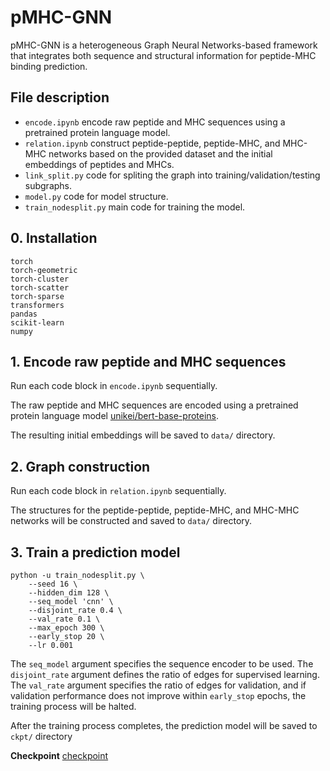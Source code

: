 # pMHC-GNN
pMHC-GNN is a heterogeneous Graph Neural Networks-based framework that integrates both sequence and structural information for peptide-MHC binding prediction.

## File description
* `encode.ipynb` encode raw peptide and MHC sequences using a pretrained protein language model.
* `relation.ipynb` construct peptide-peptide, peptide-MHC, and MHC-MHC networks based on the provided dataset and the initial embeddings of peptides and MHCs.
* `link_split.py` code for spliting the graph into training/validation/testing subgraphs.
* `model.py` code for model structure.
* `train_nodesplit.py` main code for training the model.

## 0. Installation
```
torch
torch-geometric
torch-cluster
torch-scatter
torch-sparse
transformers
pandas
scikit-learn
numpy
```

## 1. Encode raw peptide and MHC sequences
Run each code block in `encode.ipynb` sequentially.

The raw peptide and MHC sequences are encoded using a pretrained protein language model [unikei/bert-base-proteins](https://huggingface.co/unikei/bert-base-proteins). 

The resulting initial embeddings will be saved to `data/` directory.

## 2. Graph construction
Run each code block in `relation.ipynb` sequentially.

The structures for the peptide-peptide, peptide-MHC, and MHC-MHC networks will be constructed and saved to `data/` directory.

## 3. Train a prediction model
```
python -u train_nodesplit.py \
    --seed 16 \
    --hidden_dim 128 \
    --seq_model 'cnn' \
    --disjoint_rate 0.4 \
    --val_rate 0.1 \
    --max_epoch 300 \
    --early_stop 20 \
    --lr 0.001
```
The `seq_model` argument specifies the sequence encoder to be used. The `disjoint_rate` argument defines the ratio of edges for supervised learning.
The `val_rate` argument specifies the ratio of edges for validation, and if validation performance does not improve within `early_stop` epochs, the training process will be halted.

After the training process completes, the prediction model will be saved to `ckpt/` directory

**Checkpoint**
[checkpoint](https://drive.google.com/file/d/1qxTOZQomoqfzk3TVqH1rkz06u3_66Npy/view?usp=sharing)
